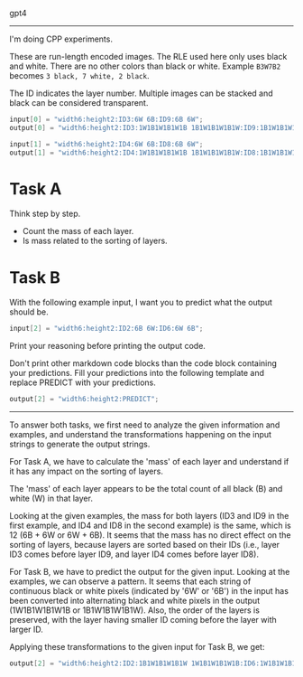 gpt4

---

I'm doing CPP experiments.


These are run-length encoded images.
The RLE used here only uses black and white. There are no other colors than black or white. Example `B3W7B2` becomes `3 black, 7 white, 2 black`.

The ID indicates the layer number. Multiple images can be stacked and black can be considered transparent.


```cpp
input[0] = "width6:height2:ID3:6W 6B:ID9:6B 6W";
output[0] = "width6:height2:ID3:1W1B1W1B1W1B 1B1W1B1W1B1W:ID9:1B1W1B1W1B1W 1W1B1W1B1W1B";

input[1] = "width6:height2:ID4:6W 6B:ID8:6B 6W";
output[1] = "width6:height2:ID4:1W1B1W1B1W1B 1B1W1B1W1B1W:ID8:1B1W1B1W1B1W 1W1B1W1B1W1B";
```

# Task A
Think step by step.
- Count the mass of each layer.
- Is mass related to the sorting of layers.


# Task B
With the following example input, I want you to predict what the output should be.


```cpp
input[2] = "width6:height2:ID2:6B 6W:ID6:6W 6B";
```
Print your reasoning before printing the output code.

Don't print other markdown code blocks than the code block containing your predictions.
Fill your predictions into the following template and replace PREDICT with your predictions.
```cpp
output[2] = "width6:height2:PREDICT";
```

---

To answer both tasks, we first need to analyze the given information and examples, and understand the transformations happening on the input strings to generate the output strings.

For Task A, we have to calculate the 'mass' of each layer and understand if it has any impact on the sorting of layers. 

The 'mass' of each layer appears to be the total count of all black (B) and white (W) in that layer. 

Looking at the given examples, the mass for both layers (ID3 and ID9 in the first example, and ID4 and ID8 in the second example) is the same, which is 12 (6B + 6W or 6W + 6B). It seems that the mass has no direct effect on the sorting of layers, because layers are sorted based on their IDs (i.e., layer ID3 comes before layer ID9, and layer ID4 comes before layer ID8).

For Task B, we have to predict the output for the given input. Looking at the examples, we can observe a pattern. It seems that each string of continuous black or white pixels (indicated by '6W' or '6B') in the input has been converted into alternating black and white pixels in the output (1W1B1W1B1W1B or 1B1W1B1W1B1W). Also, the order of the layers is preserved, with the layer having smaller ID coming before the layer with larger ID.

Applying these transformations to the given input for Task B, we get:

```cpp
output[2] = "width6:height2:ID2:1B1W1B1W1B1W 1W1B1W1B1W1B:ID6:1W1B1W1B1W1B 1B1W1B1W1B1W";
```
